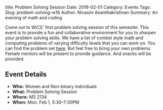title: Problem Solving Session
Date: 2016-02-01
Category: Events
Tags: 
Slug: problem-solving-w16
Author: Nivasini Ananthakrishnan
Summary: An evening of math and coding

Come out to WiCS' first problem solving session of this semester. This event is to provide a fun and collaborative environment for you to sharpen your problem solving skills. We have a list of contest style math and computing problems of varying difficulty levels that you can work on. You can find the problem set [here](https://drive.google.com/folderview?id=0B68pQQep_ETbeVg1NUUtUDdRNnc&usp=sharing). But feel free to bring your own problems. Female mentors will be present to provide guidance. And snacks will be provided.

## Event Details ##

+ **Who:** Women and Non-binary individuals 
+ **What:** Problem Solving Session
+ **Where:** M3 2134
+ **When:** Mon. Feb 1, 5:30&ndash;7:30PM
